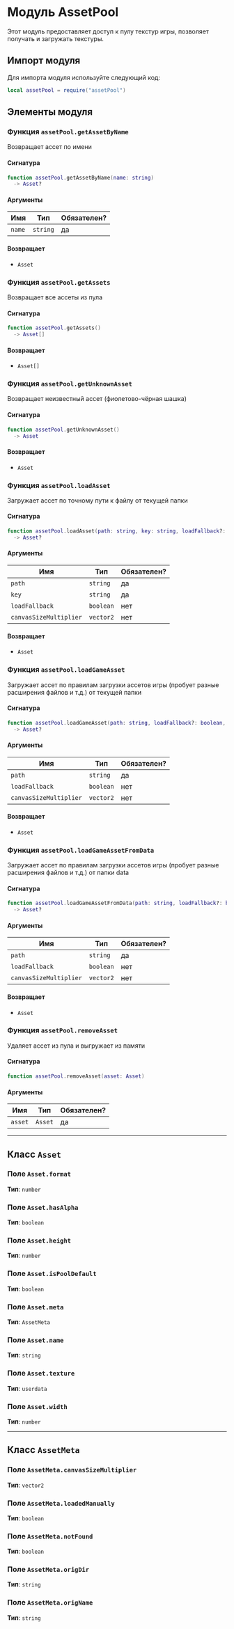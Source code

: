 # Модуль AssetPool

Этот модуль предоставляет доступ к пулу текстур игры, позволяет получать и загружать текстуры.

## Импорт модуля

Для импорта модуля используйте следующий код:

```lua
local assetPool = require("assetPool")
```

## Элементы модуля

### Функция `assetPool.getAssetByName`

Возвращает ассет по имени

#### Сигнатура

```lua
function assetPool.getAssetByName(name: string)
  -> Asset?
```

#### Аргументы

<table>
  <thead>
    <tr>
      <th>Имя</th>
      <th>Тип</th>
      <th>Обязателен?</th>
    </tr>
  </thead>
  <tbody>
    <tr>
      <td><code>name</code></td>
      <td><code>string</code></td>
      <td>да</td>
    </tr>
  </tbody>
</table>

#### Возвращает

- `Asset` 

### Функция `assetPool.getAssets`

Возвращает все ассеты из пула

#### Сигнатура

```lua
function assetPool.getAssets()
  -> Asset[]
```

#### Возвращает

- `Asset[]` 

### Функция `assetPool.getUnknownAsset`

Возвращает неизвестный ассет (фиолетово-чёрная шашка)

#### Сигнатура

```lua
function assetPool.getUnknownAsset()
  -> Asset
```

#### Возвращает

- `Asset` 

### Функция `assetPool.loadAsset`

Загружает ассет по точному пути к файлу от текущей папки

#### Сигнатура

```lua
function assetPool.loadAsset(path: string, key: string, loadFallback?: boolean, canvasSizeMultiplier?: vector2)
  -> Asset?
```

#### Аргументы

<table>
  <thead>
    <tr>
      <th>Имя</th>
      <th>Тип</th>
      <th>Обязателен?</th>
    </tr>
  </thead>
  <tbody>
    <tr>
      <td><code>path</code></td>
      <td><code>string</code></td>
      <td>да</td>
    </tr>
    <tr>
      <td><code>key</code></td>
      <td><code>string</code></td>
      <td>да</td>
    </tr>
    <tr>
      <td><code>loadFallback</code></td>
      <td><code>boolean</code></td>
      <td>нет</td>
    </tr>
    <tr>
      <td><code>canvasSizeMultiplier</code></td>
      <td><code>vector2</code></td>
      <td>нет</td>
    </tr>
  </tbody>
</table>

#### Возвращает

- `Asset` 

### Функция `assetPool.loadGameAsset`

Загружает ассет по правилам загрузки ассетов игры (пробует разные расширения файлов и т.д.) от текущей папки

#### Сигнатура

```lua
function assetPool.loadGameAsset(path: string, loadFallback?: boolean, canvasSizeMultiplier?: vector2)
  -> Asset?
```

#### Аргументы

<table>
  <thead>
    <tr>
      <th>Имя</th>
      <th>Тип</th>
      <th>Обязателен?</th>
    </tr>
  </thead>
  <tbody>
    <tr>
      <td><code>path</code></td>
      <td><code>string</code></td>
      <td>да</td>
    </tr>
    <tr>
      <td><code>loadFallback</code></td>
      <td><code>boolean</code></td>
      <td>нет</td>
    </tr>
    <tr>
      <td><code>canvasSizeMultiplier</code></td>
      <td><code>vector2</code></td>
      <td>нет</td>
    </tr>
  </tbody>
</table>

#### Возвращает

- `Asset` 

### Функция `assetPool.loadGameAssetFromData`

Загружает ассет по правилам загрузки ассетов игры (пробует разные расширения файлов и т.д.) от папки data

#### Сигнатура

```lua
function assetPool.loadGameAssetFromData(path: string, loadFallback?: boolean, canvasSizeMultiplier?: vector2)
  -> Asset?
```

#### Аргументы

<table>
  <thead>
    <tr>
      <th>Имя</th>
      <th>Тип</th>
      <th>Обязателен?</th>
    </tr>
  </thead>
  <tbody>
    <tr>
      <td><code>path</code></td>
      <td><code>string</code></td>
      <td>да</td>
    </tr>
    <tr>
      <td><code>loadFallback</code></td>
      <td><code>boolean</code></td>
      <td>нет</td>
    </tr>
    <tr>
      <td><code>canvasSizeMultiplier</code></td>
      <td><code>vector2</code></td>
      <td>нет</td>
    </tr>
  </tbody>
</table>

#### Возвращает

- `Asset` 

### Функция `assetPool.removeAsset`

Удаляет ассет из пула и выгружает из памяти

#### Сигнатура

```lua
function assetPool.removeAsset(asset: Asset)
```

#### Аргументы

<table>
  <thead>
    <tr>
      <th>Имя</th>
      <th>Тип</th>
      <th>Обязателен?</th>
    </tr>
  </thead>
  <tbody>
    <tr>
      <td><code>asset</code></td>
      <td><code>Asset</code></td>
      <td>да</td>
    </tr>
  </tbody>
</table>

---

## Класс `Asset`

### Поле `Asset.format`

**Тип**: `number`

### Поле `Asset.hasAlpha`

**Тип**: `boolean`

### Поле `Asset.height`

**Тип**: `number`

### Поле `Asset.isPoolDefault`

**Тип**: `boolean`

### Поле `Asset.meta`

**Тип**: `AssetMeta`

### Поле `Asset.name`

**Тип**: `string`

### Поле `Asset.texture`

**Тип**: `userdata`

### Поле `Asset.width`

**Тип**: `number`

---

## Класс `AssetMeta`

### Поле `AssetMeta.canvasSizeMultiplier`

**Тип**: `vector2`

### Поле `AssetMeta.loadedManually`

**Тип**: `boolean`

### Поле `AssetMeta.notFound`

**Тип**: `boolean`

### Поле `AssetMeta.origDir`

**Тип**: `string`

### Поле `AssetMeta.origName`

**Тип**: `string`

